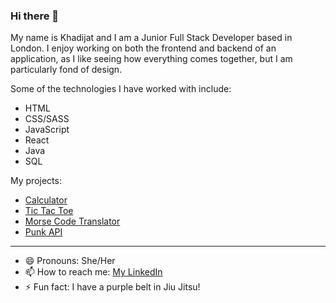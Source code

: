 ### Hi there 👋

My name is Khadijat and I am a Junior Full Stack Developer based in London. I enjoy working on both the frontend and backend of an application, as I like seeing how everything comes together, but I am particularly fond of design.

Some of the technologies I have worked with include:
- HTML
- CSS/SASS
- JavaScript
- React
- Java
- SQL

My projects:
- <a href="https://github.com/Khadijat98/calculator-challenge">Calculator</a>
- <a href="https://github.com/Khadijat98/tic-tac-toe">Tic Tac Toe</a>
- <a href="https://github.com/Khadijat98/morse-code-translator">Morse Code Translator</a>
- <a href="https://github.com/Khadijat98/punk-api">Punk API</a>

-------------------------------------------------------------------------------
- 😄 Pronouns: She/Her
- 📫 How to reach me: <a href="https://www.linkedin.com/in/khadijat-oyeleye-726a2216a/">My LinkedIn</a>
- ⚡ Fun fact: I have a purple belt in Jiu Jitsu!

<!--
**Khadijat98/Khadijat98** is a ✨ _special_ ✨ repository because its `README.md` (this file) appears on your GitHub profile.

Here are some ideas to get you started:

- 🔭 I’m currently working on ...
- 🌱 I’m currently learning ...
- 👯 I’m looking to collaborate on ...
- 🤔 I’m looking for help with ...
- 💬 Ask me about ...
- 📫 How to reach me: ...
- 😄 Pronouns: ...
- ⚡ Fun fact: ...
-->
